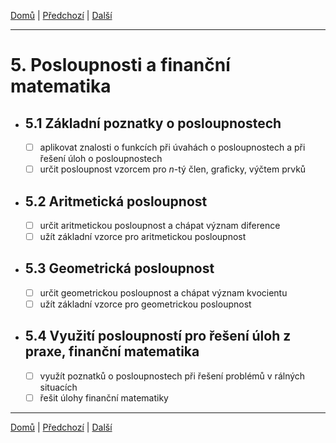 [Domů](/README.md) | [Předchozí](/Okruhy/funkce.md) | [Další](/Okruhy/planimetrie.md)

---

# 5. Posloupnosti a finanční matematika
- ## 5.1 Základní poznatky o posloupnostech
  - [ ] aplikovat znalosti o funkcích při úvahách o posloupnostech a při řešení úloh o posloupnostech
  - [ ] určit posloupnost vzorcem pro _n_-tý člen, graficky, výčtem prvků
- ## 5.2 Aritmetická posloupnost
  - [ ] určit aritmetickou posloupnost a chápat význam diference
  - [ ] užít základní vzorce pro aritmetickou posloupnost
- ## 5.3 Geometrická posloupnost
  - [ ] určit geometrickou posloupnost a chápat význam kvocientu
  - [ ] užít základní vzorce pro geometrickou posloupnost
- ## 5.4 Využití posloupností pro řešení úloh z praxe, finanční matematika
  - [ ] využít poznatků o posloupnostech při řešení problémů v rálných situacích
  - [ ] řešit úlohy finanční matematiky

---

[Domů](/README.md) | [Předchozí](/Okruhy/funkce.md) | [Další](/Okruhy/planimetrie.md)